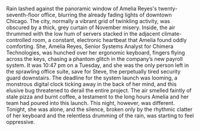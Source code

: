Rain lashed against the panoramic window of Amelia Reyes's twenty-seventh-floor office, blurring the already fading lights of downtown Chicago.  The city, normally a vibrant grid of twinkling activity, was obscured by a thick, grey curtain of November misery. Inside, the air thrummed with the low hum of servers stacked in the adjacent climate-controlled room, a constant, electronic heartbeat that Amelia found oddly comforting.  She, Amelia Reyes, Senior Systems Analyst for Chimera Technologies, was hunched over her ergonomic keyboard, fingers flying across the keys, chasing a phantom glitch in the company’s new payroll system. It was 10:47 pm on a Tuesday, and she was the only person left in the sprawling office suite, save for Steve, the perpetually tired security guard downstairs.  The deadline for the system launch was looming, a monstrous digital clock ticking away in the back of her mind, and this elusive bug threatened to derail the entire project.  The air smelled faintly of stale pizza and burnt coffee, a testament to the long hours Amelia and her team had poured into this launch.  This night, however, was different.  Tonight, she was alone, and the silence, broken only by the rhythmic clatter of her keyboard and the relentless drumming of the rain, was starting to feel oppressive.
